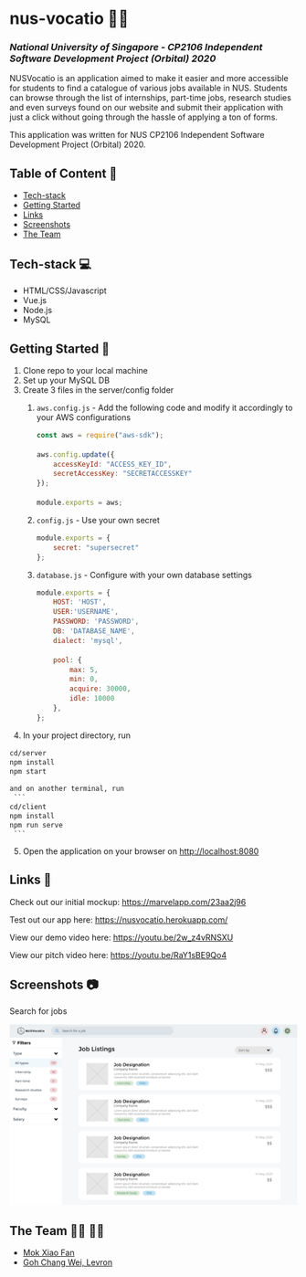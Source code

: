 # nus-vocatio :office_worker:
### _National University of Singapore - CP2106 Independent Software Development Project (Orbital) 2020_

NUSVocatio is an application aimed to make it easier and more accessible for students to find a catalogue of various jobs available in NUS. Students can browse through the list of internships, part-time jobs, research studies and even surveys found on our website and submit their application with just a click without going through the hassle of applying a ton of forms.

This application was written for NUS CP2106 Independent Software Development Project (Orbital) 2020.

## Table of Content :scroll:
* [Tech-stack](#tech-stack-computer)
* [Getting Started](#getting-started-book)
* [Links](#links-link)
* [Screenshots](#screenshots-camera)
* [The Team](#the-team-man_technologist-woman_technologist)

## Tech-stack :computer:
* HTML/CSS/Javascript
* Vue.js
* Node.js
* MySQL


## Getting Started :book:
1. Clone repo to your local machine
2. Set up your MySQL DB
3. Create 3 files in the server/config folder
   1. ```aws.config.js``` - Add the following code and modify it accordingly to your AWS configurations
    
        ```javascript
        const aws = require("aws-sdk");

        aws.config.update({
            accessKeyId: "ACCESS_KEY_ID",
            secretAccessKey: "SECRETACCESSKEY"
        });

        module.exports = aws;
        ```
   1. ```config.js``` - Use your own secret
        ```javascript
        module.exports = {
            secret: "supersecret"
        };
        ```
   1. ```database.js``` - Configure with your own database settings
        ```javascript
        module.exports = {
            HOST: 'HOST',
            USER:'USERNAME',
            PASSWORD: 'PASSWORD',
            DB: 'DATABASE_NAME',
            dialect: 'mysql',

            pool: {
                max: 5,
                min: 0,
                acquire: 30000,
                idle: 10000
            },
        };
        ```
4. In your project directory, run
  ```
  cd/server
  npm install
  npm start 
   ```
    and on another terminal, run
     ```
    cd/client
    npm install
    npm run serve 
     ```
5. Open the application on your browser on [http://localhost:8080](http://localhost:8080)

## Links :link:
Check out our initial mockup: https://marvelapp.com/23aa2j96

Test out our app here: https://nusvocatio.herokuapp.com/

View our demo video here: https://youtu.be/2w_z4vRNSXU

View our pitch video here: https://youtu.be/RaY1sBE9Qo4

## Screenshots :camera:
Search for jobs

![Search](images/screenshot-1.png)

## The Team :man_technologist: :woman_technologist:
* [Mok Xiao Fan](https://github.com/chowzzzz)
* [Goh Chang Wei, Levron](https://github.com/Pomegrantooo)
